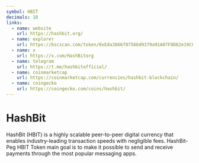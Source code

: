 ```yaml
---
symbol: HBIT
decimals: 18
links:
  - name: website
    url: https://hashbit.org/
  - name: explorer
    url: https://bscscan.com/token/0xEda3866f07566d9379a91A07F8D62e19C03183e0
  - name: x
    url: https://x.com/HashBitorg
  - name: telegram
    url: https://t.me/hashbitofficial/
  - name: coinmarketcap
    url: https://coinmarketcap.com/currencies/hashbit-blockchain/
  - name: coingecko
    url: https://coingecko.com/coins/hashbit/
---
```


# HashBit

HashBit (HBIT) is a highly scalable peer-to-peer digital currency that enables industry-leading transaction speeds with negligible fees. HashBit-Peg HBIT Token main goal is to make it possible to send and receive payments through the most popular messaging apps.
